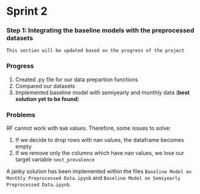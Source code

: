 # Sprint 2
### Step 1: Integrating the baseline models with the preprocessed datasets
`This section will be updated based on the progress of the project`
### Progress
1. Created .py file for our data prepartion functions 
2. Compared our datasets
3. Implemented baseline model with semiyearly and monthly data (**best solution yet to be found**)

### Problems
RF cannot work with `NaN` values. Therefore, some issues to solve:
1. If we decide to drop rows with nan values, the dataframe becomes empty
2. If we remove only the columns which have nan values, we lose our target variable `next_prevalence` 

A janky solution has been implemented within the files `Baseline Model on Monthly Preprocessed Data.ipynb` and `Baseline Model on Semiyearly Preprocessed Data.ipynb`.